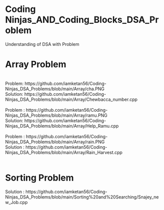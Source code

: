 # Coding Ninjas_AND_Coding_Blocks_DSA_Problem
 Understanding of DSA with Problem
<h1>Array Problem</h1><br>
Problem: https://github.com/iamketan56/Coding-Ninjas_DSA_Problems/blob/main/Array/cha.PNG
<br>
Solution: https://github.com/iamketan56/Coding-Ninjas_DSA_Problems/blob/main/Array/Chewbacca_number.cpp
<br>
<br>
Problem : https://github.com/iamketan56/Coding-Ninjas_DSA_Problems/blob/main/Array/ramu.PNG<br>
Solution: https://github.com/iamketan56/Coding-Ninjas_DSA_Problems/blob/main/Array/Help_Ramu.cpp
<br><br>
Problem : https://github.com/iamketan56/Coding-Ninjas_DSA_Problems/blob/main/Array/rain.PNG<br>
Solution : https://github.com/iamketan56/Coding-Ninjas_DSA_Problems/blob/main/Array/Rain_Harvest.cpp
<br><br>
<h1>Sorting Problem</h1><br<
Problem : https://github.com/iamketan56/Coding-Ninjas_DSA_Problems/blob/main/Sorting%20and%20Searching/sanjay.PNG<br>
Solution : https://github.com/iamketan56/Coding-Ninjas_DSA_Problems/blob/main/Sorting%20and%20Searching/Snajey_new_Job.cpp<br>

